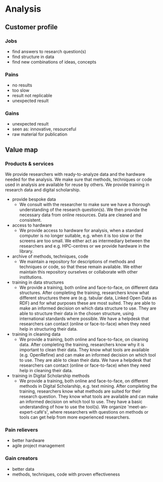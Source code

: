# Analysis

## Customer profile

### Jobs

* find answers to research question(s)
* find structure in data
* find new combinations of ideas, concepts

### Pains

* no results
* too slow
* result not replicable
* unexpected result

### Gains

* unexpected result
* seen as: innovative, resourceful
* raw material for publication

## Value map

### Products & services

We provide researchers with ready-to-analyze data and the hardware needed for the analysis. We make sure that methods, techniques or code used in analysis are available for reuse by others. We provide training in research data and digital scholarship.

* provide bespoke data
    * We consult with the researcher to make sure we have a thorough understanding of the research question(s). We then provide the necessary data from online resources. Data are cleaned and consistent.
* access to hardware
    * We provide access to hardware for analysis, when a standard computer is no longer suitable, e.g. when it is too slow or the screens are too small.  We either act as intermediary between the researchers and e.g. HPC-centres or we provide hardware in the library.
* archive of methods, techniques, code
    * We maintain a repository for descriptions of methods and techniques or code, so that these remain available. We either maintain this repository ourselves or collaborate with other institutions.
* training in data structures
    * We provide a training, both online and face-to-face, on different data structures. After completing the training, researchers know what different structures there are (e.g. tabular data, Linked Open Data as RDF) and for what purposes these are most suited. They are able to make an informed decision on which data structure to use. They are able to structure their data in the chosen structure, using international standards where possible.  We have a helpdesk that researchers can contact (online or face-to-face) when they need help in structuring their data.
* training in cleaning data
    * We provide a training, both online and face-to-face, on cleaning data. After completing the training, researchers know why it is important to clean their data. They know what tools are available (e.g. OpenRefine) and can make an informed decision on which tool to use. They are able to clean their data. We have a helpdesk that researchers can contact (online or face-to-face) when they need help in cleaning their data.
* training in Digital Scholarship methods
    * We provide a training, both online and face-to-face, on different methods in Digital Scholarship, e.g. text mining. After completing the training, researchers know what methods are suited for their research question. They know what tools are available and can make an informed decision on which tool to use. They have a basic understanding of how to use the tool(s).  We organize 'meet-an-expert-café's', where researchers with questions on methods or tools can get help from more experienced researchers.

### Pain relievers

* better hardware
* agile project management

### Gain creators

* better data
* methods, techniques, code with proven effectiveness
